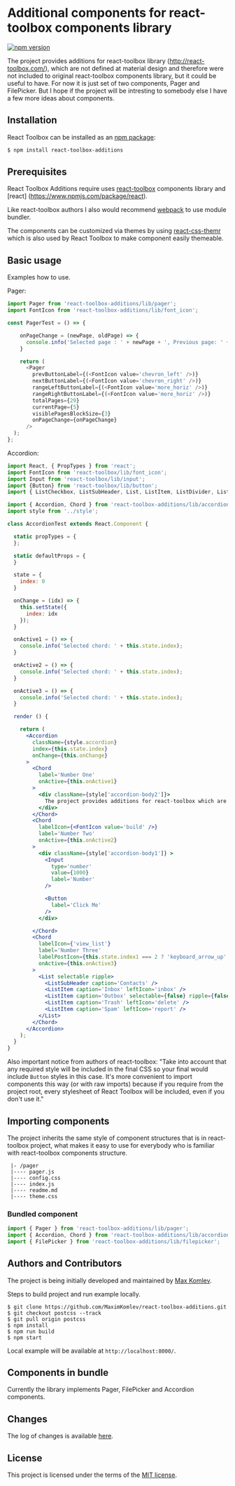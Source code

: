 # Additional components for react-toolbox components library

[![npm version](https://img.shields.io/badge/npm-v2.0.0--beta-blue.svg?style=flat-square)](https://www.npmjs.org/package/react-toolbox-additions)

The project provides additions for react-toolbox library (http://react-toolbox.com/),
which are not defined at material design and therefore were not included to original react-toolbox components library,
but it could be useful to have. For now it is just set of two components, Pager and FilePicker. 
But I hope if the project will be intresting to somebody else I have a few more ideas about components.

## Installation

React Toolbox can be installed as an [npm package](https://www.npmjs.org/package/react-toolbox-additions):

```bash
$ npm install react-toolbox-additions
```
## Prerequisites

React Toolbox Additions require uses [react-toolbox](https://www.npmjs.com/package/react-toolbox) components library and [react] (https://www.npmjs.com/package/react).

Like react-toolbox authors I also would recommend [webpack](https://webpack.github.io/) to use module bundler.

The components can be customized via themes by using [react-css-themr](https://github.com/javivelasco/react-css-themr) which is also used by React Toolbox to make component easily themeable.

## Basic usage

Examples how to use.

Pager:

```js
import Pager from 'react-toolbox-additions/lib/pager';
import FontIcon from 'react-toolbox-additions/lib/font_icon';

const PagerTest = () => {

    onPageChange = (newPage, oldPage) => {
      console.info('Selected page : ' + newPage + ', Previous page: ' + oldPage);
    }

    return (
      <Pager 
        prevButtonLabel={(<FontIcon value='chevron_left' />)}
        nextButtonLabel={(<FontIcon value='chevron_right' />)}
        rangeLeftButtonLabel={(<FontIcon value='more_horiz' />)}
        rangeRightButtonLabel={(<FontIcon value='more_horiz' />)}
        totalPages={29}
        currentPage={5}
        visiblePagesBlockSize={3}
        onPageChange={onPageChange}
      />
  );
};
```

Accordion:

```jsx
import React, { PropTypes } from 'react';
import FontIcon from 'react-toolbox/lib/font_icon';
import Input from 'react-toolbox/lib/input';
import {Button} from 'react-toolbox/lib/button';
import { ListCheckbox, ListSubHeader, List, ListItem, ListDivider, ListItemText, ListItemContent } from 'react-toolbox/lib/list';

import { Accordion, Chord } from 'react-toolbox-additions/lib/accordion';
import style from '../style';

class AccordionTest extends React.Component {

  static propTypes = {
  };

  static defaultProps = {
  }

  state = {
    index: 0
  }

  onChange = (idx) => {
    this.setState({
      index: idx
    });
  }

  onActive1 = () => {
    console.info('Selected chord: ' + this.state.index);
  }

  onActive2 = () => {
    console.info('Selected chord: ' + this.state.index);
  }

  onActive3 = () => {
    console.info('Selected chord: ' + this.state.index);
  }

  render () {

    return (
      <Accordion
        className={style.accordion}
        index={this.state.index}
        onChange={this.onChange}
      >
        <Chord
          label='Number One'
          onActive={this.onActive1}
        >
          <div className={style['accordion-body2']}>
            The project provides additions for react-toolbox which are not defined at material design and therefore were not included to original react-toolbox components library but it could be useful to have.
          </div>
        </Chord>
        <Chord
          labelIcon={<FontIcon value='build' />}
          label='Number Two'
          onActive={this.onActive2}
        >
          <div className={style['accordion-body1']} >
            <Input
              type='number'
              value={1000}
              label='Number'
            />

            <Button
              label='Click Me'
            />
          </div>

        </Chord>
        <Chord
          labelIcon={'view_list'}
          label='Number Three'
          labelPostIcon={this.state.index1 === 2 ? 'keyboard_arrow_up' : 'keyboard_arrow_down'}
          onActive={this.onActive3}
        >
          <List selectable ripple>
            <ListSubHeader caption='Contacts' />
            <ListItem caption='Inbox' leftIcon='inbox' />
            <ListItem caption='Outbox' selectable={false} ripple={false} leftIcon='send' />
            <ListItem caption='Trash' leftIcon='delete' />
            <ListItem caption='Spam' leftIcon='report' />
          </List>
        </Chord>
      </Accordion>
    );
  }
}
```

Also important notice from authors of react-toolbox:
"Take into account that any required style will be included in the final CSS so your final would include `Button` styles in this case. It's more convenient to import components this way (or with raw imports) because if you require from the project root, every stylesheet of React Toolbox will be included, even if you don't use it."

## Importing components

The project inherits the same style of component structures that is in react-toolbox project, what makes it easy to use for everybody who is familiar with react-toolbox components structure.
```
 |- /pager
 |---- pager.js
 |---- config.css
 |---- index.js
 |---- readme.md
 |---- theme.css
```

### Bundled component

```js
import { Pager } from 'react-toolbox-additions/lib/pager';
import { Accordion, Chord } from 'react-toolbox-additions/lib/accordion';
import { FilePicker } from 'react-toolbox-additions/lib/filepicker';
```

## Authors and Contributors

The project is being initially developed and maintained by [Max Komlev](https://github.com/MaximKomlev).

Steps to build project and run example locally.

```
$ git clone https://github.com/MaximKomlev/react-toolbox-additions.git
$ git checkout postcss --track
$ git pull origin postcss
$ npm install
$ npm run build
$ npm start
```

Local example will be available at `http://localhost:8000/`.

## Components in bundle

Currently the library implements Pager, FilePicker and Accordion components.

## Changes

The log of changes is available [here](https://github.com/MaximKomlev/react-toolbox-additions/blob/master/changelog.md).

## License

This project is licensed under the terms of the [MIT license](https://github.com/MaximKomlev/react-toolbox-additions/blob/master/LICENSE).
